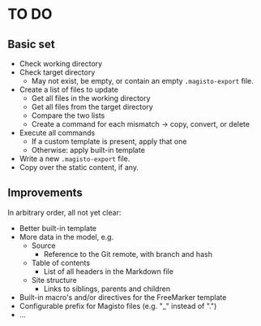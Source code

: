# TO DO

## Basic set

* Check working directory
* Check target directory
    * May not exist, be empty, or contain an empty `.magisto-export` file.
* Create a list of files to update
    * Get all files in the working directory
    * Get all files from the target directory
    * Compare the two lists
    * Create a command for each mismatch -> copy, convert, or delete
* Execute all commands
    * If a custom template is present, apply that one
    * Otherwise: apply built-in template
* Write a new `.magisto-export` file.
* Copy over the static content, if any.

## Improvements

In arbitrary order, all not yet clear:

* Better built-in template
* More data in the model, e.g.
    * Source
        * Reference to the Git remote, with branch and hash
    * Table of contents
        * List of all headers in the Markdown file
    * Site structure
        * Links to siblings, parents and children
* Built-in macro's and/or directives for the FreeMarker template
* Configurable prefix for Magisto files (e.g. "_" instead of ".")
* ...
